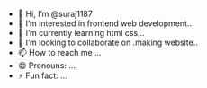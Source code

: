 - 👋 Hi, I’m @suraj1187
- 👀 I’m interested in frontend web development...
- 🌱 I’m currently learning html css...
- 💞️ I’m looking to collaborate on .making website..
- 📫 How to reach me ...
- 😄 Pronouns: ...
- ⚡ Fun fact: ...

<!---
suraj1187/suraj1187 is a ✨ special ✨ repository because its `README.md` (this file) appears on your GitHub profile.
You can click the Preview link to take a look at your changes.
--->
